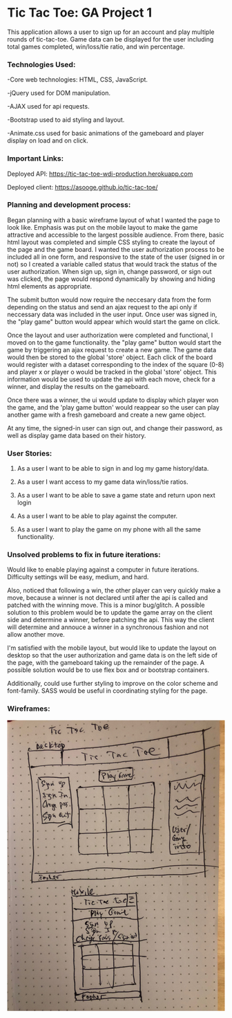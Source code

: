 # Tic Tac Toe: GA Project 1

This application allows a user to sign up for an account and play multiple
rounds of tic-tac-toe. Game data can be displayed for the user including
total games completed, win/loss/tie ratio, and win percentage.

### Technologies Used:

  -Core web technologies: HTML, CSS, JavaScript.

  -jQuery used for DOM manipulation.

  -AJAX used for api requests.

  -Bootstrap used to aid styling and layout.

  -Animate.css used for basic animations of the gameboard and player display on load and on click.

### Important Links:

  Deployed API: https://tic-tac-toe-wdi-production.herokuapp.com

  Deployed client: https://asooge.github.io/tic-tac-toe/

### Planning and development process:

  Began planning with a basic wireframe layout of what I wanted the page to
  look like. Emphasis was put on the mobile layout to make the game attractive
  and accessible to the largest possible audience. From there, basic html layout was
  completed and simple CSS styling to create the layout of the page and the
  game board. I wanted the user authorization process to be included all in
  one form, and responsive to the state of the user (signed in or not) so I
  created a variable called status that would track the status of the user
  authorization. When sign up, sign in, change password, or sign out was clicked,
  the page would respond dynamically by showing and hiding html elements as
  appropriate.

  The submit button would now require the neccesary data from the form depending
  on the status and send an ajax request to the api only if neccessary data was
  included in the user input. Once user was signed in, the "play game" button
  would appear which would start the game on click.

  Once the layout and user authorization were completed and functional, I moved
  on to the game functionality. the "play game" button would start the game by
  triggering an ajax request to create a new game. The game data would then be
  stored to the global 'store' object. Each click of the board would register
  with a dataset corresponding to the index of the square (0-8) and player x
  or player o would be tracked in the global 'store' object. This information
  would be used to update the api with each move, check for a winner, and
  display the results on the gameboard.

  Once there was a winner, the ui would update to display which player won the
  game, and the 'play game button' would reappear so the user can play another
  game with a fresh gameboard and create a new game object.

  At any time, the signed-in user can sign out, and change their password,
  as well as display game data based on their history.

### User Stories:

1) As a user I want to be able to sign in and log my game history/data.

2) As a user I want access to my game data win/loss/tie ratios.

3) As a user I want to be able to save a game state and return upon next login

4) As a user I want to be able to play against the computer.

5) As a user I want to play the game on my phone with all the same functionality.

### Unsolved problems to fix in future iterations:

  Would like to enable playing against a computer in future iterations.
  Difficulty settings will be easy, medium, and hard.

  Also, noticed that following a win, the other player can very quickly make a
  move, because a winner is not declared until after the api is called and
  patched with the winning move. This is a minor bug/glitch. A possible
  solution to this problem would be to update the game array on the client side
  and determine a winner, before patching the api. This way the client will
  determine and annouce a winner in a synchronous fashion and not allow another move.

  I'm satisfied with the mobile layout, but would like to update the layout on desktop so that the user authorization and game data is on
  the left side of the page, with the gameboard taking up the remainder of the page. A possible solution would be to use flex box and or
  bootstrap containers.

  Additionally, could use further styling to improve on the color scheme and font-family. SASS would be useful in coordinating styling for the page.

### Wireframes:

![wireframe](images/wireframe.JPG)

